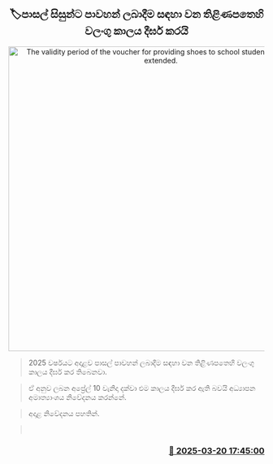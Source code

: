 <p align='center'><b><h2 align='center' title='The validity period of the voucher for providing shoes to school students has been extended.'>🏷පාසල් සිසුන්ට පාවහන් ලබාදීම සඳහා වන තිළිණපතෙහි වලංගු කාලය දීර්ඝ කරයි</h2></b></p>
<p align='center'><img src='https://helakuru.sgp1.cdn.digitaloceanspaces.com/esana/images/lib/school-shose.jpg' width='600' alt='The validity period of the voucher for providing shoes to school students has been extended.'></p>

> 2025 වර්ෂයට අදාළව පාසල් පාවහන් ලබාදීම සඳහා වන තිළිණපතෙහි වලංගු කාලය දීර්ඝ කර තිබෙනවා.

> ඒ අනුව ලබන අප්‍රේල් 10 වැනිදා දක්වා එම කාලය දීර්ඝ කර ඇති බවයි අධ්‍යාපන අමාත්‍යාංශය නිවේදනය කරන්නේ. 

> අදාළ නිවේදනය පහතින්.

>  



<h3 align='right'><a href='https://www.helakuru.lk/esana/p/108503/'>📅 2025-03-20 17:45:00</a></h3>
